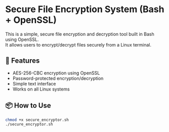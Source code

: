# Secure File Encryption System (Bash + OpenSSL)

This is a simple, secure file encryption and decryption tool built in Bash using OpenSSL.  
It allows users to encrypt/decrypt files securely from a Linux terminal.

## 🔐 Features
- AES-256-CBC encryption using OpenSSL
- Password-protected encryption/decryption
- Simple text interface
- Works on all Linux systems

## 📦 How to Use
```bash
chmod +x secure_encryptor.sh
./secure_encryptor.sh
